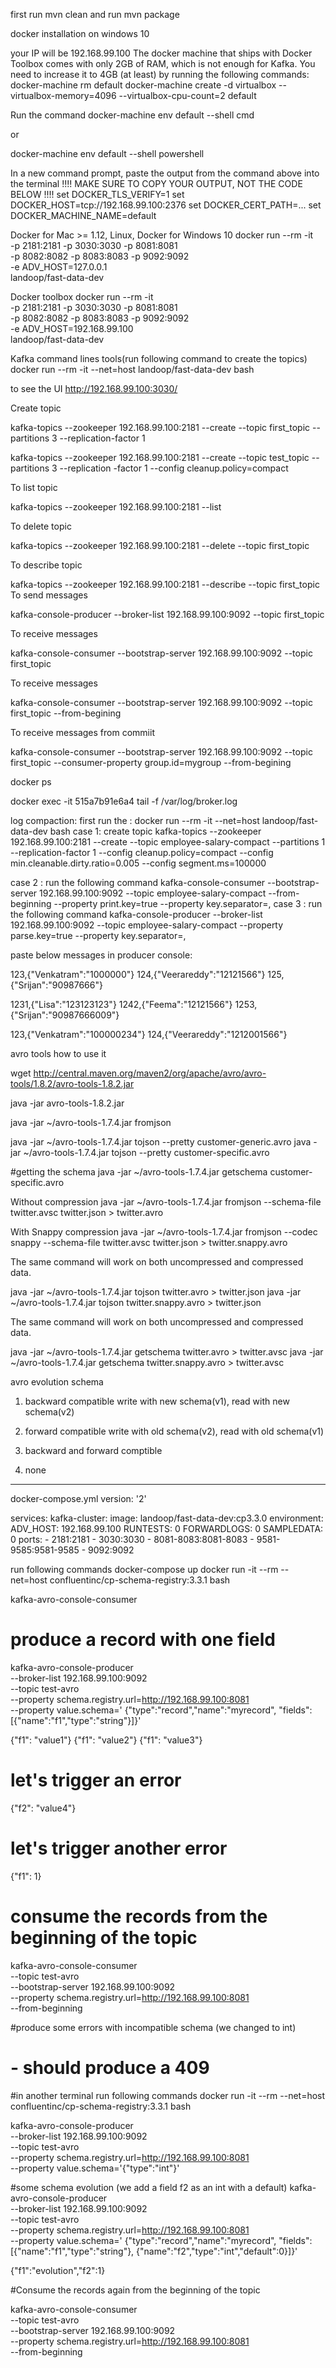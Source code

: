first run mvn clean
and run mvn package


docker installation on windows 10

your IP will be 192.168.99.100
The docker machine that ships with Docker Toolbox comes with only 2GB of RAM, which is not enough for Kafka. You need to increase it to 4GB (at least) by running the following commands:
docker-machine rm default docker-machine create -d virtualbox --virtualbox-memory=4096 --virtualbox-cpu-count=2 default

Run the command
docker-machine env default --shell cmd

or

docker-machine env default --shell powershell

In a new command prompt, paste the output from the command above into the terminal
!!!! MAKE SURE TO COPY YOUR OUTPUT, NOT THE CODE BELOW !!!! set DOCKER_TLS_VERIFY=1 set DOCKER_HOST=tcp://192.168.99.100:2376 set DOCKER_CERT_PATH=... set DOCKER_MACHINE_NAME=default

Docker for Mac >= 1.12, Linux, Docker for Windows 10
docker run --rm -it \
-p 2181:2181 -p 3030:3030 -p 8081:8081 \
-p 8082:8082 -p 8083:8083 -p 9092:9092 \
-e ADV_HOST=127.0.0.1 \
landoop/fast-data-dev

Docker toolbox
docker run --rm -it \
-p 2181:2181 -p 3030:3030 -p 8081:8081 \
-p 8082:8082 -p 8083:8083 -p 9092:9092 \
-e ADV_HOST=192.168.99.100 \
landoop/fast-data-dev

Kafka command lines tools(run following command to create the topics)
docker run --rm -it --net=host landoop/fast-data-dev bash

to see the UI http://192.168.99.100:3030/

Create topic

kafka-topics --zookeeper 192.168.99.100:2181 --create --topic first_topic --partitions 3 --replication-factor 1

kafka-topics --zookeeper 192.168.99.100:2181 --create --topic test_topic --partitions 3 --replication -factor 1 --config cleanup.policy=compact

To list topic

kafka-topics --zookeeper 192.168.99.100:2181 --list

To delete topic

kafka-topics --zookeeper 192.168.99.100:2181 --delete --topic first_topic

To describe topic

kafka-topics --zookeeper 192.168.99.100:2181 --describe --topic first_topic To send messages

kafka-console-producer --broker-list 192.168.99.100:9092 --topic first_topic

To receive messages

kafka-console-consumer --bootstrap-server 192.168.99.100:9092 --topic first_topic

To receive messages

kafka-console-consumer --bootstrap-server 192.168.99.100:9092 --topic first_topic --from-begining

To receive messages from commiit

kafka-console-consumer --bootstrap-server 192.168.99.100:9092 --topic first_topic --consumer-property group.id=mygroup --from-begining

docker ps

docker exec -it 515a7b91e6a4 tail -f /var/log/broker.log

log compaction: first run the : docker run --rm -it --net=host landoop/fast-data-dev bash case 1: create topic kafka-topics --zookeeper 192.168.99.100:2181 --create
--topic employee-salary-compact
--partitions 1 --replication-factor 1
--config cleanup.policy=compact
--config min.cleanable.dirty.ratio=0.005
--config segment.ms=100000

case 2 : run the following command kafka-console-consumer --bootstrap-server 192.168.99.100:9092
--topic employee-salary-compact
--from-beginning
--property print.key=true
--property key.separator=, case 3 : run the following command kafka-console-producer --broker-list 192.168.99.100:9092
--topic employee-salary-compact
--property parse.key=true
--property key.separator=,

paste below messages in producer console:

123,{"Venkatram":"1000000"} 124,{"Veerareddy":"12121566"} 125,{"Srijan":"90987666"}

1231,{"Lisa":"123123123"} 1242,{"Feema":"12121566"} 1253,{"Srijan":"90987666009"}

123,{"Venkatram":"100000234"} 124,{"Veerareddy":"1212001566"}



avro tools how to use it

wget http://central.maven.org/maven2/org/apache/avro/avro-tools/1.8.2/avro-tools-1.8.2.jar

java -jar avro-tools-1.8.2.jar

java -jar ~/avro-tools-1.7.4.jar fromjson

java -jar ~/avro-tools-1.7.4.jar tojson --pretty customer-generic.avro
java -jar ~/avro-tools-1.7.4.jar tojson --pretty customer-specific.avro

#getting the schema
java -jar ~/avro-tools-1.7.4.jar getschema  customer-specific.avro

Without compression
java -jar ~/avro-tools-1.7.4.jar fromjson --schema-file twitter.avsc twitter.json > twitter.avro

With Snappy compression
java -jar ~/avro-tools-1.7.4.jar fromjson --codec snappy --schema-file twitter.avsc twitter.json > twitter.snappy.avro

The same command will work on both uncompressed and compressed data.

java -jar ~/avro-tools-1.7.4.jar tojson twitter.avro > twitter.json
java -jar ~/avro-tools-1.7.4.jar tojson twitter.snappy.avro > twitter.json

The same command will work on both uncompressed and compressed data.

java -jar ~/avro-tools-1.7.4.jar getschema twitter.avro > twitter.avsc
java -jar ~/avro-tools-1.7.4.jar getschema twitter.snappy.avro > twitter.avsc

avro evolution schema
1. backward compatible
    write with new schema(v1), read with new schema(v2)

2. forward compatible
    write with old schema(v2), read with old schema(v1)

3. backward and forward comptible

4. none

**********************************
docker-compose.yml
version: '2'

services:
  kafka-cluster:
    image: landoop/fast-data-dev:cp3.3.0
    environment:
      ADV_HOST: 192.168.99.100
      RUNTESTS: 0
      FORWARDLOGS: 0
      SAMPLEDATA: 0
    ports:
      - 2181:2181
      - 3030:3030
      - 8081-8083:8081-8083
      - 9581-9585:9581-9585
      - 9092:9092

run following commands
docker-compose up
docker run -it --rm --net=host confluentinc/cp-schema-registry:3.3.1 bash

kafka-avro-console-consumer

# produce a record with one field

kafka-avro-console-producer \
    --broker-list 192.168.99.100:9092 \
    --topic test-avro \
    --property schema.registry.url=http://192.168.99.100:8081 \
    --property value.schema='
    {"type":"record","name":"myrecord",
    "fields":[{"name":"f1","type":"string"}]}'

{"f1": "value1"}
{"f1": "value2"}
{"f1": "value3"}
# let's trigger an error
{"f2": "value4"}
# let's trigger another error
{"f1": 1}

# consume the records from the beginning of the topic

kafka-avro-console-consumer \
    --topic test-avro \
    --bootstrap-server 192.168.99.100:9092 \
    --property schema.registry.url=http://192.168.99.100:8081 \
    --from-beginning

#produce some errors with incompatible schema (we changed to int)
# - should produce a 409

#in another terminal run following commands
docker run -it --rm --net=host confluentinc/cp-schema-registry:3.3.1 bash

kafka-avro-console-producer \
    --broker-list 192.168.99.100:9092 \
    --topic test-avro \
    --property schema.registry.url=http://192.168.99.100:8081 \
    --property value.schema='{"type":"int"}'

#some schema evolution (we add a field f2 as an int with a default)
kafka-avro-console-producer \
    --broker-list 192.168.99.100:9092 \
    --topic test-avro \
    --property schema.registry.url=http://192.168.99.100:8081 \
    --property value.schema='
    {"type":"record","name":"myrecord",
     "fields":[{"name":"f1","type":"string"},
     {"name":"f2","type":"int","default":0}]}'


{"f1":"evolution","f2":1}

#Consume the records again from the beginning of the topic

kafka-avro-console-consumer \
    --topic test-avro \
    --bootstrap-server 192.168.99.100:9092 \
    --property schema.registry.url=http://192.168.99.100:8081 \
    --from-beginning
